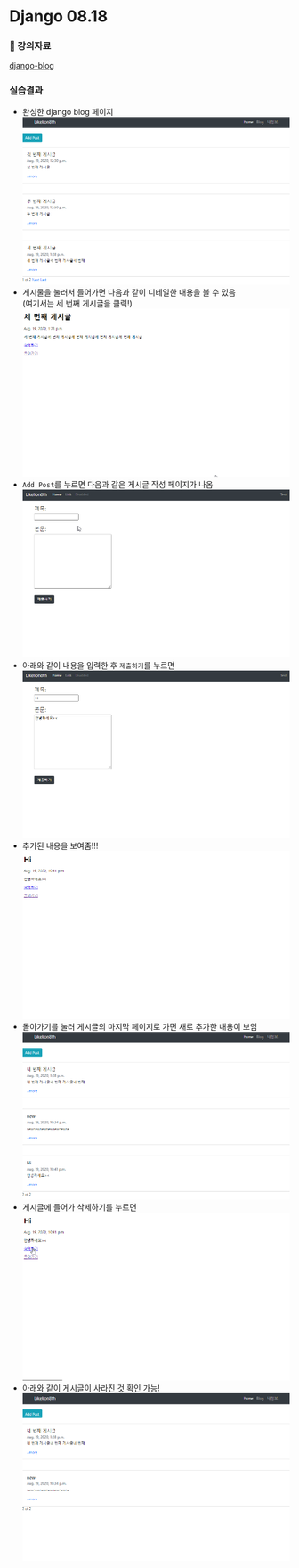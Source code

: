 # Django 08.18


### 📎 강의자료

[django-blog](https://jun108059.github.io/django-blog/)


### 실습결과
- 완성한 django blog 페이지
![blog_main](img/blog(1).png)
- 게시물을 눌러서 들어가면 다음과 같이 디테일한 내용을 볼 수 있음 <br />
  (여기서는 세 번째 게시글을 클릭!)
![blog_3th_post](img/blog(2).png)
- `Add Post`를 누르면 다음과 같은 게시글 작성 페이지가 나옴
![blog_add_post](img/blog(3).png)
- 아래와 같이 내용을 입력한 후 `제출하기`를 누르면
![post_add_content](img/blog(4).png)
- 추가된 내용을 보여줌!!!
![added_content](img/blog(5).png)
- 돌아가기를 눌러 게시글의 마지막 페이지로 가면 새로 추가한 내용이 보임
![check_new_post](img/blog(6).png)
- 게시글에 들어가 삭제하기를 누르면
![delete_post](img/blog(7).png)
- 아래와 같이 게시글이 사라진 것 확인 가능!
![deleted_post](img/blog(8).png)
